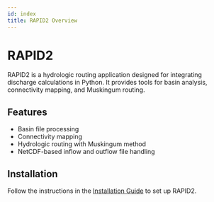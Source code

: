 ```yaml
---
id: index
title: RAPID2 Overview
---
```


# RAPID2

RAPID2 is a hydrologic routing application designed for integrating discharge calculations in Python. It provides tools for basin analysis, connectivity mapping, and Muskingum routing.

## Features
- Basin file processing
- Connectivity mapping
- Hydrologic routing with Muskingum method
- NetCDF-based inflow and outflow file handling

## Installation
Follow the instructions in the [Installation Guide](installation.md) to set up RAPID2.